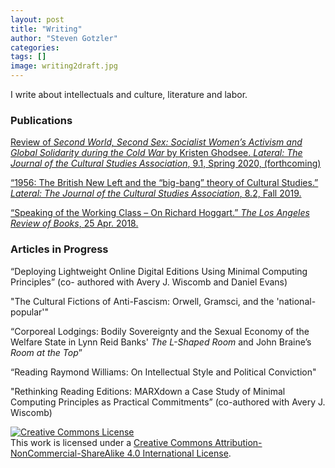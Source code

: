 ```yaml
---
layout: post
title: "Writing"
author: "Steven Gotzler"
categories:
tags: []
image: writing2draft.jpg
---
```


I write about intellectuals and culture, literature and labor.

### Publications
[Review of *Second World, Second Sex: Socialist Women’s Activism and Global Solidarity during the Cold War* by Kristen Ghodsee. *Lateral: The Journal of the Cultural Studies Association*, 9.1, Spring 2020, (forthcoming)](/personal/assets/documents/REVIEW_DRAFT-Ghodsee_SecondWorld_SecondSex.pdf) 

[“1956: The British New Left and the “big-bang” theory of Cultural Studies.” *Lateral: The Journal of the Cultural Studies Association*, 8.2, Fall 2019.](https://csalateral.org/section/years-in-cultural-studies/1956-british-new-left-gotzler/)

[“Speaking of the Working Class – On Richard Hoggart.” *The Los Angeles Review of Books*, 25 Apr. 2018.](https://lareviewofbooks.org/article/speaking-of-the-working-class-on-richard-hoggart/)

### Articles in Progress

“Deploying Lightweight Online Digital Editions Using Minimal Computing Principles” (co-
authored with Avery J. Wiscomb and Daniel Evans)

"The Cultural Fictions of Anti-Fascism: Orwell, Gramsci, and the 'national-popular'" 

“Corporeal Lodgings: Bodily Sovereignty and the Sexual Economy of the Welfare State in Lynn Reid Banks' *The L-Shaped Room* and John Braine’s *Room at the Top*”

“Reading Raymond Williams: On Intellectual Style and Political Conviction"

"Rethinking Reading Editions: MARXdown a Case Study of Minimal Computing Principles as Practical 
Commitments” (co-authored with Avery J. Wiscomb)

<a rel="license" href="http://creativecommons.org/licenses/by-nc-sa/4.0/"><img alt="Creative Commons License" style="border-width:0" src="https://i.creativecommons.org/l/by-nc-sa/4.0/88x31.png" /></a><br />This work is licensed under a <a rel="license" href="http://creativecommons.org/licenses/by-nc-sa/4.0/">Creative Commons Attribution-NonCommercial-ShareAlike 4.0 International License</a>.
